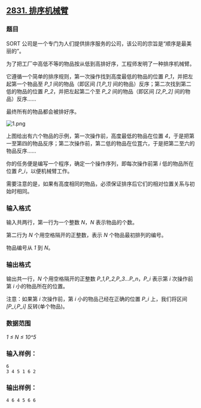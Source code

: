 ## [2831. 排序机械臂](https://www.acwing.com/problem/content/2833/)

### 题目

SORT 公司是一个专门为人们提供排序服务的公司，该公司的宗旨是“顺序是最美丽的”。

为了把工厂中高低不等的物品按从低到高排好序，工程师发明了一种排序机械臂。

它遵循一个简单的排序规则，第一次操作找到高度最低的物品的位置 *P_1*，并把左起第一个物品至 *P_1* 间的物品（即区间 *[1,P_1]* 间的物品）反序；第二次找到第二低的物品的位置 *P_2*，并把左起第二个至 *P_2* 间的物品（即区间 *[2,P_2]* 间的物品）反序……

最终所有的物品都会被排好序。

 ![1.png](https://cdn.acwing.com/media/article/image/2020/11/17/19_3a19b75628-1.png)

上图给出有六个物品的示例，第一次操作前，高度最低的物品在位置 *4*，于是把第一至第四的物品反序；第二次操作前，第二低的物品在位罝六，于是把第二至六的物品反序……

你的任务便是编写一个程序，确定一个操作序列，即每次操作前第 *i* 低的物品所在位置 *P_i*，以便机械臂工作。

需要注意的是，如果有高度相同的物品，必须保证排序后它们的相对位置关系与初始时相同。

### 输入格式

输入共两行，第一行为一个整数 *N*，*N* 表示物品的个数。

第二行为 *N* 个用空格隔开的正整数，表示 *N* 个物品最初排列的编号。

物品编号从 *1* 到 *N*。

### 输出格式

输出共一行，*N* 个用空格隔开的正整数 *P_1,P_2,P_3…P_n*，*P_i* 表示第 *i* 次操作前第 *i* 小的物品所在的位置。

注意：如果第 *i* 次操作前，第 *i* 小的物品己经在正确的位置 *P_i* 上，我们将区间 *[P_i,P_i]* 反转(单个物品)。

### 数据范围

*1 ≤ N ≤ 10^5*

### 输入样例：

```
6
3 4 5 1 6 2
```

### 输出样例：

```
4 6 4 5 6 6
```
